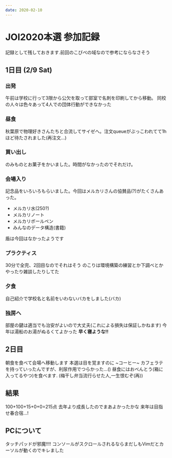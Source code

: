 ```yaml
---
date: 2020-02-10
---
```


# JOI2020本選 参加記録

記録として残しておきます.前回のこぴぺの域なので参考にならなさそう

## 1日目 (2/9 Sat)

### 出発

午前は学校に行って3限から公欠を取って部室で名刺を印刷してから移動。
同校の人々は色々あって4人での団体行動ができなかった

### 昼食

秋葉原で物理好きさんたちと合流してサイゼへ。注文queueがぶっこわれてて1hほど待たされました(再注文…)

### 買い出し

のみものとお菓子をかいました。時間がなかったのでそれだけ。

### 会場入り

記念品をいろいろもらいました。今回はメルカリさんの協賛品(?)がたくさんあった。

- メルカリ水(250?)
- メルカリノート
- メルカリボールペン
- みんなのデータ構造(書籍)

盾は今回はなかったようです

### プラクティス

30分で全完、2回目なのでそれはそう
のこりは環境構築の練習とか下調べとかやったり雑談したりしてた

### 夕食

自己紹介で学校名と名前をいわないバカをしました(バカ)

### 独房へ

部屋の鍵は適当でも治安がよいので大丈夫(これによる損失は保証しかねます)
今年は湯船のお湯がぬるくてよかった
**早く寝ような!!**

## 2日目

朝食を食べて会場へ移動します
本選は目を覚ますのに ~コーヒー~ カフェラテを持っていったんですが、利尿作用でつらかった…()
昼食にはおべんとう(箱に入ってるやつ)を食べます.
(梅干し弁当流行らせた人,一生恨むぞ(再))

## 結果

100+100+15+0+0=215点 去年より成長したのでまあよかったかな
来年は目指せ春合宿…!

## PCについて

タッチパッドが邪魔!!!! コンソールがスクロールされるならまだしもVimだとカーソルが動くのでキレました
